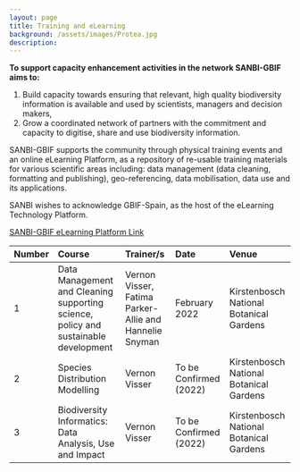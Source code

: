 ```yaml
---
layout: page
title: Training and eLearning
background: /assets/images/Protea.jpg
description: 
---
```


**To support capacity enhancement activities in the network SANBI-GBIF aims to:** 

1. Build capacity towards ensuring that relevant, high quality biodiversity information is
available and used by scientists, managers and decision makers,
2. Grow a coordinated network of partners with the commitment and capacity to
digitise, share and use biodiversity information.

SANBI-GBIF supports the community through physical training events and an online eLearning Platform, as a repository of re-usable training materials for various
scientific areas including: data management (data cleaning, formatting and publishing), geo-referencing, data mobilisation, data use and its applications.

SANBI wishes to acknowledge GBIF-Spain, as the host of the eLearning Technology Platform. 

[SANBI-GBIF eLearning Platform Link](https://elearning.gbif.es) 

| Number     | Course    | Trainer/s   |Date |Venue|
| :------------- | :---------- | :---------- |:----------|:----------|
|1|Data Management and Cleaning supporting science, policy and sustainable development|Vernon Visser, Fatima Parker-Allie and Hannelie Snyman|February 2022|Kirstenbosch National Botanical Gardens|
|2|Species Distribution Modelling|Vernon Visser|To be Confirmed (2022)|Kirstenbosch National Botanical Gardens|
|3|Biodiversity Informatics: Data Analysis, Use and Impact|Vernon Visser|To be Confirmed (2022)|Kirstenbosch National Botanical Gardens|

